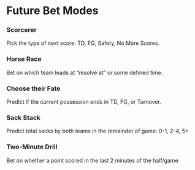 # Future Bet Modes

### Scorcerer
Pick the type of next score: TD, FG, Safety, No More Scores.

### Horse Race
Bet on which team leads at “resolve at” or some defined time.

### Choose their Fate
Predict if the current possession ends in TD, FG, or Turnover.

### Sack Stack
Predict total sacks by both teams in the remainder of game: 0-1, 2-4, 5+

### Two-Minute Drill
Bet on whether a point scored in the last 2 minutes of the half/game